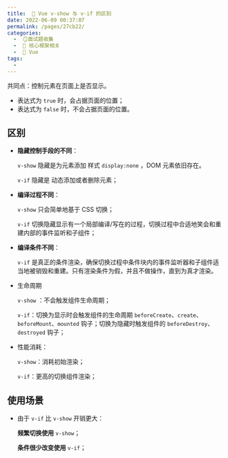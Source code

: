 ```yaml
---
title:  🍎 Vue v-show 与 v-if 的区别
date: 2022-06-09 00:37:07
permalink: /pages/27cb22/
categories:
  -  🪞面试题收集
  -  🌠 核心框架相关
  -  🍎 Vue
tags:
  - 
---
```

共同点：控制元素在页面上是否显示。

+ 表达式为 `true` 时，会占据页面的位置；
+ 表达式为 `false` 时，不会占据页面的位置。



## 区别

+ **隐藏控制手段的不同**：

  `v-show` 隐藏是为元素添加 样式 `display:none` ，DOM 元素依旧存在。

  `v-if` 隐藏是 动态添加或者删除元素；

+ **编译过程不同**：

  `v-show` 只会简单地基于 CSS 切换；

  `v-if` 切换隐藏显示有一个局部编译/写在的过程，切换过程中合适地笑会和重建内部的事件监听和子组件；

+ **编译条件不同**：

  `v-if` 是真正的条件渲染，确保切换过程中条件块内的事件监听器和子组件适当地被销毁和重建。只有渲染条件为假，并且不做操作，直到为真才渲染。

+ 生命周期  

  `v-show` ：不会触发组件生命周期；

  `v-if`：切换为显示时会触发组件的生命周期 `beforeCreate`、`create`、`beforeMount`、`mounted` 钩子；切换为隐藏时触发组件的 `beforeDestroy`、 `destroyed` 钩子；

+ 性能消耗：

  `v-show`：消耗初始渲染；

  `v-if`：更高的切换组件渲染；



## 使用场景

+ 由于 `v-if` 比 `v-show` 开销更大：

  **频繁切换使用** `v-show`；

  **条件很少改变使用** `v-if`；